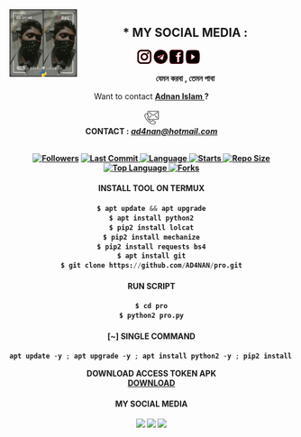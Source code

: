  
<img src="https://github.com/AD4NAN/AD4NAN/blob/main/IMAGE/AD4NAN.gif" width="120" height="120" align="left">
<center>
  
  
  
   ## * MY SOCIAL MEDIA : <br>
<a href="https://www.instagram.com/ad4nan.official/" target="_blank"><img src="https://github.com/AD4NAN/AD4NAN/blob/main/IMAGE/instagram.png" alt="alt text" width="25" height="25"></a> 
<a href="https://t.me/#"><img src="https://github.com/AD4NAN/AD4NAN/blob/main/IMAGE/telegram.png" alt="alt text" width="25" height="25"></a>
<a href="https://www.facebook.com/Adnan.Islam.0.2/" target="_blank"><img src="https://github.com/AD4NAN/AD4NAN/blob/main/IMAGE/facebook.png" alt="alt text" width="25" height="25"></a> <a href="https://youtube.com/#"><img src="https://github.com/AD4NAN/AD4NAN/blob/main/IMAGE/youtube.png" alt="alt text" width="25" height="25"></a> 
&nbsp;&nbsp;     &nbsp;&nbsp;    &nbsp;&nbsp;   &nbsp;&nbsp;   &nbsp;&nbsp;
  
____যেমন করবা , তেমন পাবা____

Want to contact <a href="https://github.com/AD4NAN"><b>Adnan Islam </a> ?</br><br>
<img src="https://github.com/AD4NAN/AD4NAN/blob/main/IMAGE/contact.png" alt="alt text" width="25" height="25"> <br>
CONTACT : <i>ad4nan@hotmail.com</i>  <br> <br> 


<a href="https://github.com/AD4NAN/followers">
<img title="Followers" src="https://img.shields.io/github/followers/Azim-vau?label=Followers&color=blue&style=flat-square"></a>
<a href="https://github.com/AD4NAN/termux-style/stargazers/">
  <a href="https://github.com/AD4NAN/pro">
    <img alt="Last Commit" src="https://img.shields.io/github/last-commit/AD4NAN/pro.svg"/>
  </a>
  <a href="https://github.com/AD4NAN/pro">
    <img alt="Language" src="https://img.shields.io/github/languages/count/AD4NAN/pro.svg"/>
  </a>
  <a href="https://github.com/AD4NAN/pro">
    <img alt="Starts" src="https://img.shields.io/github/stars/AD4NAN/pro.svg"/>
  </a>
<a href="https://github.com/AD4NAN/pro">
    <img alt="Repo Size" src="https://img.shields.io/github/repo-size/AD4NAN/pro.svg"/>
  </a>

<a href="https://github.com/AD4NAN/pro">
    <img alt="Top Language" src="https://img.shields.io/github/languages/top/AD4NAN/pro.svg"/> <a href="https://github.com/AD4NAN/pro">
    <img alt="Forks" src="https://img.shields.io/github/forks/AD4NAN/pro.svg"/>
  </a>
</div>

<p align="center">

#### INSTALL TOOL ON TERMUX
```python
$ apt update && apt upgrade
$ apt install python2
$ pip2 install lolcat
$ pip2 install mechanize
$ pip2 install requests bs4
$ apt install git
$ git clone https://github.com/AD4NAN/pro.git
```
#### RUN SCRIPT
```python
$ cd pro
$ python2 pro.py
```

#### [~] SINGLE COMMAND

```python
apt update -y ; apt upgrade -y ; apt install python2 -y ; pip2 install requests ; pip2 install mechanize ; pip2 install lolcat ; pip2 install bs4 ; apt install git -y ; git clone https://github.com/AD4NAN/pro ; cd pro ; python2 pro.py
```
<b>DOWNLOAD ACCESS TOKEN APK</b><br>
 <a href="https://drive.google.com/uc?export=download&id=1-kGI9MWzZle2g4SxSjp2XTyLNj87ip6V">  DOWNLOAD</a>
</br>
#### MY SOCIAL MEDIA

[![](https://img.shields.io/badge/Github-black?logo=Github&logoColor=black&labelColor=white)](https://github.com/AD4NAN)
[![](https://img.shields.io/badge/Facebook-blue?logo=Facebook&logoColor=blue&labelColor=white)](https://www.facebook.com/Adnan.Islam.0.2)
[![](https://img.shields.io/badge/Instagram-red?logo=Instagram&logoColor=red&labelColor=white)](https://www.instagram.com/ad4nan.official/) 


